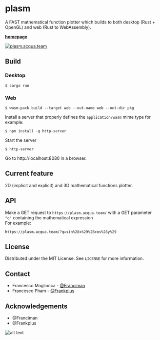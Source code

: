 # plasm
A FAST mathematical function plotter which builds to both desktop (Rust + OpenGL) and web (Rust to WebAssembly).

[**homepage**](https://plasm.acqua.team/)

[![plasm.acqua.team](screenshots/3dplasm.gif)](https://plasm.acqua.team/)

## Build
### Desktop
```console
$ cargo run
```

### Web
```console
$ wasm-pack build --target web --out-name web --out-dir pkg
```
Install a server that properly defines the `application/wasm` mime type for example:
```console
$ npm install -g http-server
```
Start the server
```console
$ http-server
``` 
Go to http://localhost:8080 in a browser.


## Current feature
2D (implicit and explicit) and 3D mathematical functions plotter.

## API
Make a GET request to `https://plasm.acqua.team/` with a GET parameter `"q"` containing the mathematical expression \
For example:
```
https://plasm.acqua.team/?q=sin%28x%29%2Bcos%28y%29
```

## License

Distributed under the MIT License. See `LICENSE` for more information.


## Contact

- Francesco Magliocca - [@Franciman]()
- Francesco Pham - [@Frankplus](https://www.linkedin.com/in/francesco-pham-54128486/)


<!-- ACKNOWLEDGEMENTS -->
## Acknowledgements

* @Franciman
* @Frankplus


![alt text]( screenshots/3dplasm_1.gif )
